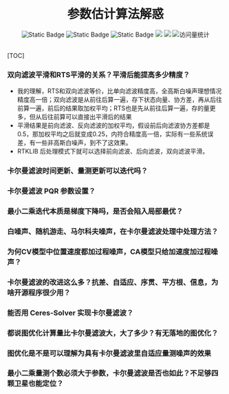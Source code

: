 <div align="center">
    <a name="Top"></a>
	<h1>参数估计算法解惑</h1>
    <img alt="Static Badge" src="https://img.shields.io/badge/QQ-1482275402-red">
    <img alt="Static Badge" src="https://img.shields.io/badge/%E5%BE%AE%E4%BF%A1-lizhengxiao99-green">
    <img alt="Static Badge" src="https://img.shields.io/badge/Email-dauger%40126.com-brown">
    <a href="https://blog.csdn.net/daoge2666/"><img src="https://img.shields.io/badge/CSDN-论坛-c32136" /></a>
    <a href="https://www.zhihu.com/people/dao-ge-92-60/"><img src="https://img.shields.io/badge/Zhihu-知乎-blue" /></a>
    <img src="https://komarev.com/ghpvc/?username=LiZhengXiao99&label=Views&color=0e75b6&style=flat" alt="访问量统计" />
</div>


<br/>

[TOC]

### 双向滤波平滑和RTS平滑的关系？平滑后能提高多少精度？

* 我的理解，RTS和双向滤波等价，比单向滤波精度高，全高斯白噪声理想情况精度高一倍；双向滤波是从前往后算一遍，存下状态向量、协方差，再从后往前算一遍，前后的结果取加权平均；RTS也是先从前往后算一遍，存的量更多，但从后往前算可以直接出平滑后的结果
* 平滑结果是前向滤波、反向滤波的加权平均，假设前后向滤波协方差都是0.5，那加权平均之后就变成0.25，内符合精度高一倍，实际有一些系统误差，有一些非高斯白噪声，到不了这效果。
* RTKLIB 后处理模式下就可以选择前向滤波、后向滤波，双向滤波平滑。



### 卡尔曼滤波时间更新、量测更新可以迭代吗？





### 卡尔曼滤波 PQR 参数设置？





### 最小二乘迭代本质是梯度下降吗，是否会陷入局部最优？





### 白噪声、随机游走、马尔科夫噪声，在卡尔曼滤波处理中处理方法？





### 为何CV模型中位置速度都加过程噪声，CA模型只给加速度加过程噪声？





### 卡尔曼滤波的改进这么多？抗差、自适应、序贯、平方根、信息，为啥开源程序很少用？





### 能否用 Ceres-Solver 实现卡尔曼滤波？





### 都说图优化计算量比卡尔曼滤波大，大了多少？有无落地的图优化？





### 图优化是不是可以理解为具有卡尔曼滤波里自适应量测噪声的效果





### 最小二乘量测个数必须大于参数，卡尔曼滤波是否也如此？不足够四颗卫星也能定位？





